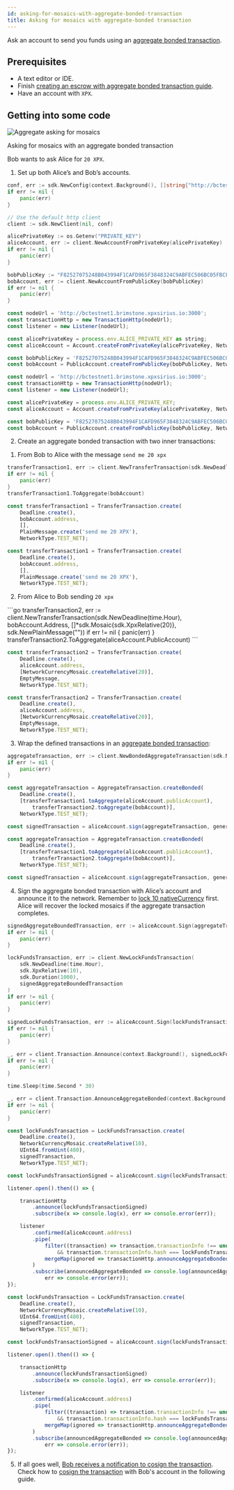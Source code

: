 ```yaml
---
id: asking-for-mosaics-with-aggregate-bonded-transaction
title: Asking for mosaics with aggregate-bonded transaction
---
```


Ask an account to send you funds using an [aggregate bonded transaction](../../built-in-features/aggregate-transaction.md).

## Prerequisites

- A text editor or IDE.
- Finish [creating an escrow with aggregate bonded transaction guide](./creating-an-escrow-with-aggregate-bonded-transaction.md).
- Have an account with `XPX`.

## Getting into some code

![Aggregate asking for mosaics](/img/aggregate-asking-for-mosaics.png "Aggregate asking for mosaics")

<p class=caption>Asking for mosaics with an aggregate bonded transaction</p>

Bob wants to ask Alice for `20 XPX`.

1. Set up both Alice’s and Bob’s accounts.

<!--DOCUSAURUS_CODE_TABS-->
<!--Golang-->
```go
conf, err := sdk.NewConfig(context.Background(), []string{"http://bctestnet1.brimstone.xpxsirius.io:3000"})
if err != nil {
    panic(err)
}

// Use the default http client
client := sdk.NewClient(nil, conf)

alicePrivateKey := os.Getenv("PRIVATE_KEY")
aliceAccount, err := client.NewAccountFromPrivateKey(alicePrivateKey)
if err != nil {
    panic(err)
}

bobPublicKey := "F82527075248B043994F1CAFD965F3848324C9ABFEC506BC05FBCF5DD7307C9D";
bobAccount, err := client.NewAccountFromPublicKey(bobPublicKey)
if err != nil {
    panic(err)
}
```

<!--TypeScript-->
```js
const nodeUrl = 'http://bctestnet1.brimstone.xpxsirius.io:3000';
const transactionHttp = new TransactionHttp(nodeUrl);
const listener = new Listener(nodeUrl);

const alicePrivateKey = process.env.ALICE_PRIVATE_KEY as string;
const aliceAccount = Account.createFromPrivateKey(alicePrivateKey, NetworkType.TEST_NET);

const bobPublicKey = 'F82527075248B043994F1CAFD965F3848324C9ABFEC506BC05FBCF5DD7307C9D';
const bobAccount = PublicAccount.createFromPublicKey(bobPublicKey, NetworkType.TEST_NET);
```
<!--JavaScript-->
```js
const nodeUrl = 'http://bctestnet1.brimstone.xpxsirius.io:3000';
const transactionHttp = new TransactionHttp(nodeUrl);
const listener = new Listener(nodeUrl);

const alicePrivateKey = process.env.ALICE_PRIVATE_KEY;
const aliceAccount = Account.createFromPrivateKey(alicePrivateKey, NetworkType.TEST_NET);

const bobPublicKey = 'F82527075248B043994F1CAFD965F3848324C9ABFEC506BC05FBCF5DD7307C9D';
const bobAccount = PublicAccount.createFromPublicKey(bobPublicKey, NetworkType.TEST_NET);
```

<!--END_DOCUSAURUS_CODE_TABS-->

2. Create an aggregate bonded transaction with two inner transactions:

<div class=cap-alpha-ol>

1. From Bob to Alice with the message `send me 20 xpx`

</div>

<!--DOCUSAURUS_CODE_TABS-->
<!--Golang-->
```go
transferTransaction1, err := client.NewTransferTransaction(sdk.NewDeadline(time.Hour), aliceAccount.PublicAccount.Address, []*sdk.Mosaic{}, sdk.NewPlainMessage("send me 20 XPX"))
if err != nil {
    panic(err)
}
transferTransaction1.ToAggregate(bobAccount)
```

<!--TypeScript-->
```js
const transferTransaction1 = TransferTransaction.create(
    Deadline.create(),
    bobAccount.address,
    [],
    PlainMessage.create('send me 20 XPX'),
    NetworkType.TEST_NET);
```

<!--JavaScript-->
```js
const transferTransaction1 = TransferTransaction.create(
    Deadline.create(),
    bobAccount.address,
    [],
    PlainMessage.create('send me 20 XPX'),
    NetworkType.TEST_NET);
```

<!--END_DOCUSAURUS_CODE_TABS-->

<div class=cap-alpha-ol>

2. From Alice to Bob sending `20 xpx`

</div>
<!--DOCUSAURUS_CODE_TABS-->
<!--Golang-->
```go
transferTransaction2, err := client.NewTransferTransaction(sdk.NewDeadline(time.Hour), bobAccount.Address, []*sdk.Mosaic{sdk.XpxRelative(20)}, sdk.NewPlainMessage(""))
if err != nil {
    panic(err)
}
transferTransaction2.ToAggregate(aliceAccount.PublicAccount)
```

<!--TypeScript-->
```js
const transferTransaction2 = TransferTransaction.create(
    Deadline.create(),
    aliceAccount.address,
    [NetworkCurrencyMosaic.createRelative(20)],
    EmptyMessage,
    NetworkType.TEST_NET);
```

<!--JavaScript-->
```js
const transferTransaction2 = TransferTransaction.create(
    Deadline.create(),
    aliceAccount.address,
    [NetworkCurrencyMosaic.createRelative(20)],
    EmptyMessage,
    NetworkType.TEST_NET);
```

<!--END_DOCUSAURUS_CODE_TABS-->

3. Wrap the defined transactions in an [aggregate bonded transaction](../../built-in-features/aggregate-transaction.md):

<!--DOCUSAURUS_CODE_TABS-->
<!--Golang-->
```go
aggregateTransaction, err := client.NewBondedAggregateTransaction(sdk.NewDeadline(time.Hour), []sdk.Transaction{transferTransaction1, transferTransaction2})
if err != nil {
    panic(err)
}
```

<!--TypeScript-->
```js
const aggregateTransaction = AggregateTransaction.createBonded(
    Deadline.create(),
    [transferTransaction1.toAggregate(aliceAccount.publicAccount),
        transferTransaction2.toAggregate(bobAccount)],
    NetworkType.TEST_NET);

const signedTransaction = aliceAccount.sign(aggregateTransaction, generationHash);
```

<!--JavaScript-->
```js
const aggregateTransaction = AggregateTransaction.createBonded(
    Deadline.create(),
    [transferTransaction1.toAggregate(aliceAccount.publicAccount),
        transferTransaction2.toAggregate(bobAccount)],
    NetworkType.TEST_NET);

const signedTransaction = aliceAccount.sign(aggregateTransaction, generationHash);
```
<!--END_DOCUSAURUS_CODE_TABS-->

4. Sign the aggregate bonded transaction with Alice’s account and announce it to the network. Remember to [lock 10 nativeCurrency](../../built-in-features/aggregate-transaction.md#hashlocktransaction) first. Alice will recover the locked mosaics if the aggregate transaction completes.

<!--DOCUSAURUS_CODE_TABS-->
<!--Golang-->
```go
signedAggregateBoundedTransaction, err := aliceAccount.Sign(aggregateTransaction)
if err != nil {
    panic(err)
}

lockFundsTransaction, err := client.NewLockFundsTransaction(
    sdk.NewDeadline(time.Hour),
    sdk.XpxRelative(10),
    sdk.Duration(1000),
    signedAggregateBoundedTransaction
)
if err != nil {
    panic(err)
}

signedLockFundsTransaction, err := aliceAccount.Sign(lockFundsTransaction)
if err != nil {
    panic(err)
}

_, err = client.Transaction.Announce(context.Background(), signedLockFundsTransaction)
if err != nil {
    panic(err)
}

time.Sleep(time.Second * 30)

_, err = client.Transaction.AnnounceAggregateBonded(context.Background(), signedAggregateBoundedTransaction)
if err != nil {
    panic(err)
}
```

<!--TypeScript-->
```js
const lockFundsTransaction = LockFundsTransaction.create(
    Deadline.create(),
    NetworkCurrencyMosaic.createRelative(10),
    UInt64.fromUint(480),
    signedTransaction,
    NetworkType.TEST_NET);

const lockFundsTransactionSigned = aliceAccount.sign(lockFundsTransaction, generationHash);

listener.open().then(() => {

    transactionHttp
        .announce(lockFundsTransactionSigned)
        .subscribe(x => console.log(x), err => console.error(err));

    listener
        .confirmed(aliceAccount.address)
        .pipe(
            filter((transaction) => transaction.transactionInfo !== undefined
                && transaction.transactionInfo.hash === lockFundsTransactionSigned.hash),
            mergeMap(ignored => transactionHttp.announceAggregateBonded(signedTransaction))
        )
        .subscribe(announcedAggregateBonded => console.log(announcedAggregateBonded),
            err => console.error(err));
});
```

<!--JavaScript-->
```js
const lockFundsTransaction = LockFundsTransaction.create(
    Deadline.create(),
    NetworkCurrencyMosaic.createRelative(10),
    UInt64.fromUint(480),
    signedTransaction,
    NetworkType.TEST_NET);

const lockFundsTransactionSigned = aliceAccount.sign(lockFundsTransaction, generationHash);

listener.open().then(() => {

    transactionHttp
        .announce(lockFundsTransactionSigned)
        .subscribe(x => console.log(x), err => console.error(err));

    listener
        .confirmed(aliceAccount.address)
        .pipe(
            filter((transaction) => transaction.transactionInfo !== undefined
                && transaction.transactionInfo.hash === lockFundsTransactionSigned.hash),
            mergeMap(ignored => transactionHttp.announceAggregateBonded(signedTransaction))
        )
        .subscribe(announcedAggregateBonded => console.log(announcedAggregateBonded),
            err => console.error(err));
});
```

<!--END_DOCUSAURUS_CODE_TABS-->

5. If all goes well, [Bob receives a notification to cosign the transaction](../monitoring/monitoring-a-transaction-status.md). Check how to [cosign the transaction](./signing-announced-aggregate-bonded-transactions.md) with Bob's account in the following guide.

